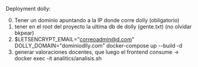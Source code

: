 Deployment dolly:

0. Tener un dominio apuntando a la IP donde corre dolly (obligatorio)
1. tener en el root del proyecto la ultima db de dolly (gente.txt) (no olvidar bkpear)
2. $LETSENCRYPT_EMAIL="correoadmin@d.com" DOLLY_DOMAIN="dominiodlly.com"  docker-compose up --build -d
3. generar valoraciones docentes, que luego el frontend consume -> docker exec -it <hash-container> analitics/analisis.sh
